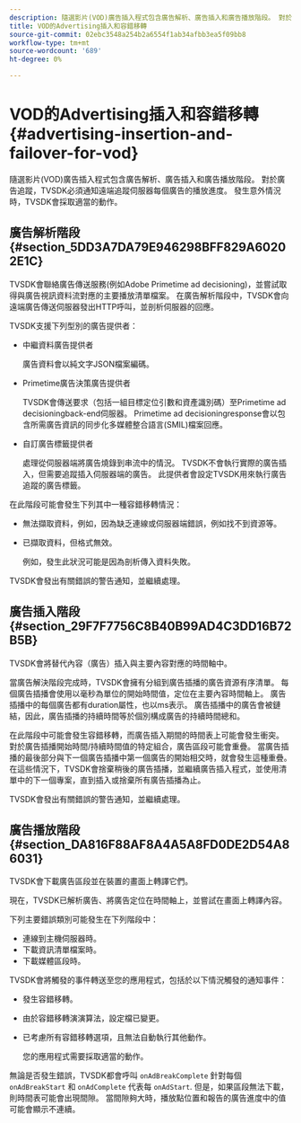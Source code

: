 ```yaml
---
description: 隨選影片(VOD)廣告插入程式包含廣告解析、廣告插入和廣告播放階段。 對於廣告追蹤，TVSDK必須通知遠端追蹤伺服器每個廣告的播放進度。 發生意外情況時，TVSDK會採取適當的動作。
title: VOD的Advertising插入和容錯移轉
source-git-commit: 02ebc3548a254b2a6554f1ab34afbb3ea5f09bb8
workflow-type: tm+mt
source-wordcount: '689'
ht-degree: 0%

---
```


# VOD的Advertising插入和容錯移轉 {#advertising-insertion-and-failover-for-vod}

隨選影片(VOD)廣告插入程式包含廣告解析、廣告插入和廣告播放階段。 對於廣告追蹤，TVSDK必須通知遠端追蹤伺服器每個廣告的播放進度。 發生意外情況時，TVSDK會採取適當的動作。

## 廣告解析階段 {#section_5DD3A7DA79E946298BFF829A60202E1C}

TVSDK會聯絡廣告傳送服務(例如Adobe Primetime ad decisioning)，並嘗試取得與廣告視訊資料流對應的主要播放清單檔案。 在廣告解析階段中，TVSDK會向遠端廣告傳送伺服器發出HTTP呼叫，並剖析伺服器的回應。

TVSDK支援下列型別的廣告提供者：

* 中繼資料廣告提供者

  廣告資料會以純文字JSON檔案編碼。
* Primetime廣告決策廣告提供者

  TVSDK會傳送要求（包括一組目標定位引數和資產識別碼）至Primetime ad decisioningback-end伺服器。 Primetime ad decisioningresponse會以包含所需廣告資訊的同步化多媒體整合語言(SMIL)檔案回應。
* 自訂廣告標籤提供者

  處理從伺服器端將廣告燒錄到串流中的情況。 TVSDK不會執行實際的廣告插入，但需要追蹤插入伺服器端的廣告。 此提供者會設定TVSDK用來執行廣告追蹤的廣告標籤。

在此階段可能會發生下列其中一種容錯移轉情況：

* 無法擷取資料，例如，因為缺乏連線或伺服器端錯誤，例如找不到資源等。
* 已擷取資料，但格式無效。

  例如，發生此狀況可能是因為剖析傳入資料失敗。

TVSDK會發出有關錯誤的警告通知，並繼續處理。

## 廣告插入階段 {#section_29F7F7756C8B40B99AD4C3DD16B72B5B}

TVSDK會將替代內容（廣告）插入與主要內容對應的時間軸中。

當廣告解決階段完成時，TVSDK會擁有分組到廣告插播的廣告資源有序清單。 每個廣告插播會使用以毫秒為單位的開始時間值，定位在主要內容時間軸上。 廣告插播中的每個廣告都有duration屬性，也以ms表示。 廣告插播中的廣告會被鏈結，因此，廣告插播的持續時間等於個別構成廣告的持續時間總和。

在此階段中可能會發生容錯移轉，而廣告插入期間的時間表上可能會發生衝突。 對於廣告插播開始時間/持續時間值的特定組合，廣告區段可能會重疊。 當廣告插播的最後部分與下一個廣告插播中第一個廣告的開始相交時，就會發生這種重疊。 在這些情況下，TVSDK會捨棄稍後的廣告插播，並繼續廣告插入程式，並使用清單中的下一個專案，直到插入或捨棄所有廣告插播為止。

TVSDK會發出有關錯誤的警告通知，並繼續處理。

## 廣告播放階段 {#section_DA816F88AF8A4A5A8FD0DE2D54A86031}

TVSDK會下載廣告區段並在裝置的畫面上轉譯它們。

現在，TVSDK已解析廣告、將廣告定位在時間軸上，並嘗試在畫面上轉譯內容。

下列主要錯誤類別可能發生在下列階段中：

* 連線到主機伺服器時。
* 下載資訊清單檔案時。
* 下載媒體區段時。

TVSDK會將觸發的事件轉送至您的應用程式，包括於以下情況觸發的通知事件：

* 發生容錯移轉。
* 由於容錯移轉演演算法，設定檔已變更。
* 已考慮所有容錯移轉選項，且無法自動執行其他動作。

  您的應用程式需要採取適當的動作。

無論是否發生錯誤，TVSDK都會呼叫 `onAdBreakComplete` 針對每個 `onAdBreakStart` 和 `onAdComplete` 代表每 `onAdStart`. 但是，如果區段無法下載，則時間表可能會出現間隙。 當間隙夠大時，播放點位置和報告的廣告進度中的值可能會顯示不連續。
